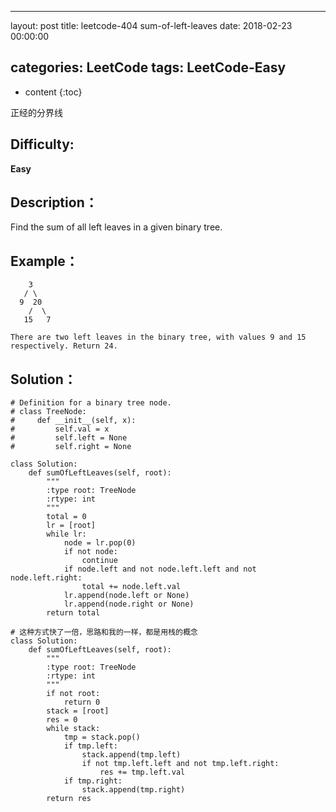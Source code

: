 
---
layout: post
title:  leetcode-404 sum-of-left-leaves
date:   2018-02-23 00:00:00

categories: LeetCode
tags: LeetCode-Easy
---

* content
{:toc}

正经的分界线





## Difficulty:

**Easy**

## Description：

Find the sum of all left leaves in a given binary tree.

## Example：

```
    3
   / \
  9  20
    /  \
   15   7

There are two left leaves in the binary tree, with values 9 and 15 respectively. Return 24.
```

## Solution：

```
# Definition for a binary tree node.
# class TreeNode:
#     def __init__(self, x):
#         self.val = x
#         self.left = None
#         self.right = None

class Solution:
    def sumOfLeftLeaves(self, root):
        """
        :type root: TreeNode
        :rtype: int
        """
        total = 0
        lr = [root]
        while lr:
            node = lr.pop(0)
            if not node:
                continue
            if node.left and not node.left.left and not node.left.right:
                total += node.left.val
            lr.append(node.left or None)
            lr.append(node.right or None)
        return total
  
# 这种方式快了一倍，思路和我的一样，都是用栈的概念
class Solution:
    def sumOfLeftLeaves(self, root):
        """
        :type root: TreeNode
        :rtype: int
        """
        if not root: 
            return 0
        stack = [root]
        res = 0
        while stack:
            tmp = stack.pop()
            if tmp.left:
                stack.append(tmp.left)
                if not tmp.left.left and not tmp.left.right:
                    res += tmp.left.val
            if tmp.right:
                stack.append(tmp.right)
        return res
```